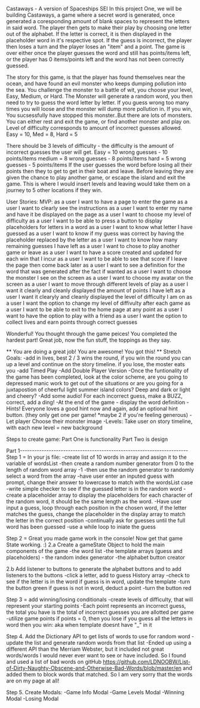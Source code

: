 Castaways - A version of Spaceships SEI
In this project One, we will be building Castaways, a game where a secret word is generated, once generated a coresponding amount of blank spaces to represent the letters in said word. The player then gets to make their play by choosing one letter out of the alphabet. If the letter is correct, it is then displayed in the placeholder word in it's respective spot. If the guess is incorrect, the player then loses a turn and the player loses an "item" and a point. The game is over either once the player guesses the word and still has points/items left, or the player has 0 items/points left and the word has not been correctly guessed.

The story for this game, is that the player has found themselves near the ocean, and have found an evil monster who keeps dumping pollution into the sea. You challenge the monster to a battle of wit, you choose your level, Easy, Medium, or Hard. The Monster will generate a random word, you then need to try to guess the word letter by letter. If you guess wrong too many times you will loose and the monster will dump more pollution in. If you win, You sucsessfully have stopped this monster..But there are lots of monsters. You can either rest and exit the game, or find another monster and play on.
Level of difficulty corresponds to amount of incorrect guesses allowed. Easy = 10, Med = 8, Hard = 5


<!-- For the game, the story is, The player was on a plane that crashed, once they woke up they were stranded on an island with survival items, a boat, and a monster. The monster wants to eat the player, but wants to play a game first. So the monster challenges the player to play castaways, if the player can guess the word via the rules in above paragraph, the player will win, and the moster will let the player get into the boat and sail away. If the player runs out of guesses before guessing the word, then the player will lose and has to stay on the island. The player should have the option to challenge the moster to another game where a game will be restarted, or to exit the game.  -->

There should be 3 levels of difficulty - the difficulty is the amount of incorrect guesses the user will get. Easy = 10 wrong guesses - 10 points/items
medium = 8 wrong guesses - 8 points/items
hard = 5 wrong guesses - 5 points/items
If the user guesses the word before losing all their points then they to get to get in their boat and leave. Before leaving they are given the chance to play another game, or escape the island and exit the game. This is where I would insert levels and leaving would take them on a journey to 5 other locations if they win.



User Stories:
MVP:
as a user I want to have a page to enter the game
as a user I want to clearly see the instructions
as a user I want to enter my name and have it be displayed on the page
as a user I want to choose my level of difficulty
as a user I want to be able to press a button to display placeholders for letters in a word
as a user I want to know what letter I have guessed 
as a user I want to know if my guess was correct by having the placeholder replaced by the letter
as a user I want to know how many remaining guesses I have left
as a user I want to chose to play another game or leave 
as a user I want to have a score created and updated for each win that I incur
as a user I want to be able to see that score if I leave the page then come back later
as a user I want to see a definition for the word that was generated after the fact if wanted
as a user I want to choose the monster I see on the screen 
as a user I want to choose my avatar on the screen
as a user I want to move through different levels of play 
as a user I want it clearly and cleanly displayed the amount of points I have left
as a user I want it clearyly and cleanly displayed the level of difficulty I am on
as a user I want the option to change my level of diffivulty after each game
as a user I want to be able to exit to the home page at any point
as a user I want to have the option to play with a friend 
as a user I want the option to collect lives and earn points through correct guesses


Wonderful! You thought through the game peices! 
You completed the hardest part! Great job, now the fun stuff, the toppings as they say. 

 ** You are doing a great job! You are awesome! You got this! ** 
Stretch Goals:
    -add in lives, best 2 / 3 wins the round, if you win the round you can up a level and continue on the story timeline. if you lose, the moster eats you
    -add Timed Play 
    -Add Double Player Version
    -Once the funtionality of the game has been completed, look at the color scheme, are you going to depressed manic work to get out of the situations or are you going for a juxtapostion of cheerful light summer island colors? Deep and dark or light and cheery?
    -Add some audio! For each incorrect guess, make a BUZZ, correct, add a ding!
    -At the end of the game - display the word definition 
    -Hints! Everyone loves a good hint now and again, add an optional hint button. (they only get one per game! *maybe 2 if you're feeling generous)
    -Let player Choose their monster image
    -Levels: Take user on story timeline, with each new level = new background 

Steps to create game: 
Part One is functionality
Part Two is design 

Part 1----------------------------------------------------------------------
Step 1 =
In your js file:
    -create list of 10 words in array and assign it to the variable of wordsList
    -then create a random number generator from 0 to the length of random word array -1
    -then use the random generator to randomly select a word from the array
    -have user enter an inputed guess with prompt, change their answer to lowercase to match with the wordsList case
    -write simple checker to see if the guessed letter is in the random word
    -create a placeholder array to display the placeholders for each character of the random word, it should be the same length as the word.
    -Have user input a guess, loop through each position in the chosen word, if the letter matches the guess, change the placeholder in the display array to match the letter in the correct position 
    -continually ask for guesses until the full word has been guessed
        -use a while loop to iniate the guess


Step 2 = Great you made game work in the console! Now get that game State working. :)
2.a Create a gameState Object to hold the main components of the game
    -the word list
    -the template arrays (guess and placeholders)
    - the random index generator
    -the alphabet button creator 
    
2.b Add listener to buttons to generate the alphabet buttons and to add listeners to the buttons
    -click a letter, add to guess History array
    -check to see if the letter is in the word
        if guess is in word, update the template
            -turn the button green
        if guess is not in word, deduct a point
            -turn the button red

Step 3 = add winning/losing conditionals
    -create levels of difficulty, that will represent your starting points
    -Each point represents an incorrect guess, the total you have is the total of incorrect guesses you are allotted per game
    -utilize game points
        if points = 0, then you lose
        if you guess all the letters in word then you win: aka when template doesnt have "_" in it

Step 4. Add the Dictionary API to get lists of words to use for random word
    -update the list and generate random words from that list
    -Ended up using a different API than the Merriam Webster, but it included not great words/words I would never ever want to see or have included. So I found and used a list of bad words on gitHub https://github.com/LDNOOBW/List-of-Dirty-Naughty-Obscene-and-Otherwise-Bad-Words/blob/master/en and added them to block words that matched. So I am very sorry that the words are on my page at all!

Step 5. Create Modals:
    -Game Info Modal
    -Game Levels Modal 
    -Winning Modal
    -Losing Modal
    